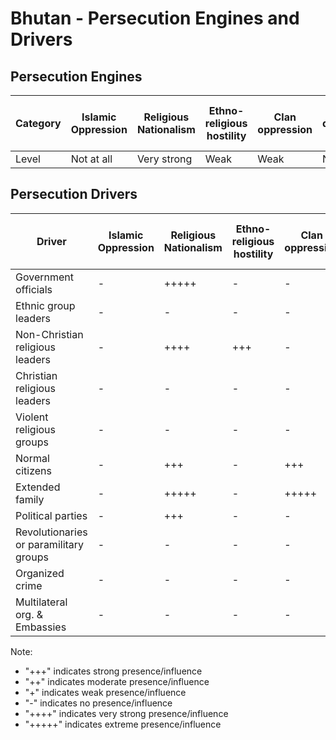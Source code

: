 # Bhutan - Persecution Engines and Drivers

## Persecution Engines

| Category | Islamic Oppression | Religious Nationalism | Ethno-religious hostility | Clan oppression | Christian denominational oppression | Communist and post-Communist oppression | Secular intolerance | Dictatorial paranoia | Organized corruption and crime |
|----------|-------------------|----------------------|---------------------------|-----------------|-------------------------------------|------------------------------------------|---------------------|---------------------|------------------------------|
| Level | Not at all | Very strong | Weak | Weak | Not at all | Not at all | Not at all | Not at all | Not at all |

## Persecution Drivers

| Driver | Islamic Oppression | Religious Nationalism | Ethno-religious hostility | Clan oppression | Christian denominational oppression | Communist and post-Communist oppression | Secular intolerance | Dictatorial paranoia | Organized corruption and crime |
|--------|-------------------|----------------------|---------------------------|-----------------|-------------------------------------|------------------------------------------|---------------------|---------------------|------------------------------|
| Government officials | - | +++++ | - | - | - | - | - | - | - |
| Ethnic group leaders | - | - | - | - | - | - | - | - | - |
| Non-Christian religious leaders | - | ++++ | +++ | - | - | - | - | - | - |
| Christian religious leaders | - | - | - | - | - | - | - | - | - |
| Violent religious groups | - | - | - | - | - | - | - | - | - |
| Normal citizens | - | +++ | - | +++ | - | - | - | - | - |
| Extended family | - | +++++ | - | +++++ | - | - | - | - | - |
| Political parties | - | +++ | - | - | - | - | - | - | - |
| Revolutionaries or paramilitary groups | - | - | - | - | - | - | - | - | - |
| Organized crime | - | - | - | - | - | - | - | - | - |
| Multilateral org. & Embassies | - | - | - | - | - | - | - | - | - |

Note: 
- "+++" indicates strong presence/influence
- "++" indicates moderate presence/influence
- "+" indicates weak presence/influence
- "-" indicates no presence/influence
- "++++" indicates very strong presence/influence
- "+++++" indicates extreme presence/influence